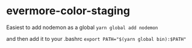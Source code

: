 # evermore-color-staging

Easiest to add nodemon as a global
`yarn global add nodemon`

and then add it to your .bashrc
`export PATH="$(yarn global bin):$PATH"`
